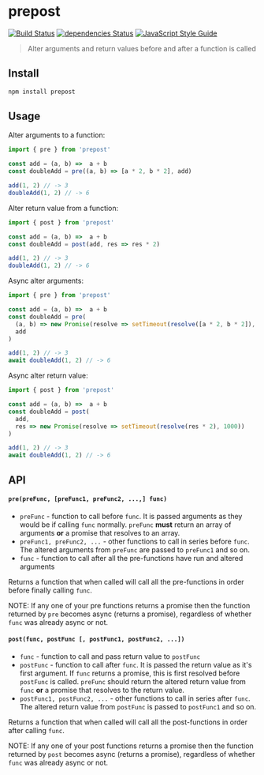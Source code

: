 # prepost

[![Build Status](https://travis-ci.org/tableflip/prepost.svg?branch=master)](https://travis-ci.org/tableflip/prepost) [![dependencies Status](https://david-dm.org/tableflip/prepost/status.svg)](https://david-dm.org/tableflip/prepost) [![JavaScript Style Guide](https://img.shields.io/badge/code_style-standard-brightgreen.svg)](https://standardjs.com)

> Alter arguments and return values before and after a function is called

## Install

```sh
npm install prepost
```

## Usage

Alter arguments to a function:

```js
import { pre } from 'prepost'

const add = (a, b) =>  a + b
const doubleAdd = pre((a, b) => [a * 2, b * 2], add)

add(1, 2) // -> 3
doubleAdd(1, 2) // -> 6
```

Alter return value from a function:

```js
import { post } from 'prepost'

const add = (a, b) =>  a + b
const doubleAdd = post(add, res => res * 2)

add(1, 2) // -> 3
doubleAdd(1, 2) // -> 6
```

Async alter arguments:

```js
import { pre } from 'prepost'

const add = (a, b) =>  a + b
const doubleAdd = pre(
  (a, b) => new Promise(resolve => setTimeout(resolve([a * 2, b * 2]), 1000)),
  add
)

add(1, 2) // -> 3
await doubleAdd(1, 2) // -> 6
```

Async alter return value:

```js
import { post } from 'prepost'

const add = (a, b) =>  a + b
const doubleAdd = post(
  add,
  res => new Promise(resolve => setTimeout(resolve(res * 2), 1000))
)

add(1, 2) // -> 3
await doubleAdd(1, 2) // -> 6
```

## API

#### `pre(preFunc, [preFunc1, preFunc2, ...,] func)`

* `preFunc` - function to call before `func`. It is passed arguments as they would be if calling `func` normally. `preFunc` **must** return an array of arguments **or** a promise that resolves to an array.
* `preFunc1, preFunc2, ...` - other functions to call in series before `func`. The altered arguments from `preFunc` are passed to `preFunc1` and so on.
* `func` - function to call after all the pre-functions have run and altered arguments

Returns a function that when called will call all the pre-functions in order before finally calling `func`.

NOTE: If any one of your pre functions returns a promise then the function returned by `pre` becomes async (returns a promise), regardless of whether `func` was already async or not.

#### `post(func, postFunc [, postFunc1, postFunc2, ...])`

* `func` - function to call and pass return value to `postFunc`
* `postFunc` - function to call after `func`. It is passed the return value as it's first argument. If `func` returns a promise, this is first resolved before `postFunc` is called. `preFunc` should return the altered return value from `func` **or** a promise that resolves to the return value.
* `postFunc1, postFunc2, ...` - other functions to call in series after `func`. The altered return value from `postFunc` is passed to `postFunc1` and so on.

Returns a function that when called will call all the post-functions in order after calling `func`.

NOTE: If any one of your post functions returns a promise then the function returned by `post` becomes async (returns a promise), regardless of whether `func` was already async or not.
